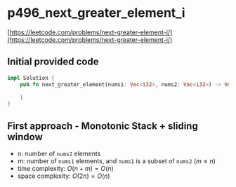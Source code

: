 # p496_next_greater_element_i

[https://leetcode.com/problems/next-greater-element-i/](https://leetcode.com/problems/next-greater-element-i/)

## Initial provided code
```Rust
impl Solution {
    pub fn next_greater_element(nums1: Vec<i32>, nums2: Vec<i32>) -> Vec<i32> {
        
    }
}
```

## First approach - Monotonic Stack + sliding window
- n: number of `nums2` elements
- m: number of `nums1` elements, and `nums1` is a subset of `nums2` ($m ≤ n$)
- time complexity: $O(n + m) = O(n)$
- space complexity: $O(2n) = O(n)$


